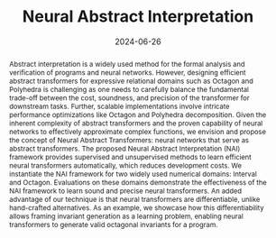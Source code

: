 ---
layout: publications
type: workshop

title: "Neural Abstract Interpretation"
authors: "<span class=author-font>Shaurya Gomber</span>, Gagandeep Singh"
date: 2024-06-26

venue:
  - name: "VerifAI @ ICLR 2025"
    url: "https://verifai-workshop.github.io/"
  - name: "SRC @ PLDI 2024"
    url: "https://pldi24.sigplan.org/track/pldi-2024-src"

abstract: >
  Abstract interpretation is a widely used method for the formal analysis and verification of programs and neural networks. However, designing efficient abstract transformers for expressive relational domains such as Octagon and Polyhedra is challenging as one needs to carefully balance the fundamental trade-off between the cost, soundness, and precision of the transformer for downstream tasks. Further, scalable implementations involve intricate performance optimizations like Octagon and Polyhedra decomposition. Given the inherent complexity of abstract transformers and the proven capability of neural networks to effectively approximate complex functions, we envision and propose the concept of Neural Abstract Transformers: neural networks that serve as abstract transformers. The proposed Neural Abstract Interpretation (NAI) framework provides supervised and unsupervised methods to learn efficient neural transformers automatically, which reduces development costs. We instantiate the NAI framework for two widely used numerical domains: Interval and Octagon. Evaluations on these domains demonstrate the effectiveness of the NAI framework to learn sound and precise neural transformers. An added advantage of our technique is that neural transformers are differentiable, unlike hand-crafted alternatives. As an example, we showcase how this differentiability allows framing invariant generation as a learning problem, enabling neural transformers to generate valid octagonal invariants for a program.

links:
  - name: "Paper"
    url: "VerifAI_ICLR_25_NAI.pdf"
  - name: "Poster"
    url: "NAI_SRC_Poster.pdf"

bibtex: >
    @inproceedings{gomber2025neural,
                   title={Neural Abstract Interpretation},
                   author={Shaurya Gomber and Gagandeep Singh},
                   booktitle={ICLR 2025 Workshop: VerifAI: AI Verification in the Wild},
                   year={2025},
                   url={https://openreview.net/forum?id=WTyyhWhp4m}
    }
---